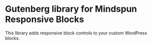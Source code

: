 # Gutenberg library for Mindspun Responsive Blocks

This library adds responsive block controls to your custom WordPress blocks.